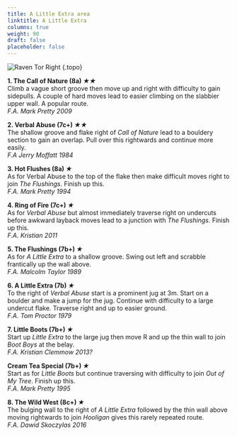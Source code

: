 ```yaml
---
title: A Little Extra area
linktitle: A Little Extra
columns: true
weight: 90
draft: false
placeholder: false
---
```


![Raven Tor Right](/img/peak/millers-dale/ravenstor-right.jpg)
{.topo}


**1. The Call of Nature (8a) *&starf;&starf;***  
Climb a vague short groove then move up and right with difficulty to gain sidepulls. A couple of hard moves lead to easier climbing on the slabbier upper wall. A popular route.  
*F.A. Mark Pretty 2009*

**2. Verbal Abuse (7c+) *&starf;&starf;***  
The shallow groove and flake right of *Call of Nature* lead to a bouldery section to gain an overlap. Pull over this rightwards and continue more easily.  
*F.A Jerry Moffatt 1984*

**3. Hot Flushes (8a) *&starf;***  
As for Verbal Abuse to the top of the flake then make difficult moves right to join *The Flushings*. Finish up this.  
*F.A. Mark Pretty 1994*

**4. Ring of Fire (7c+) *&starf;***  
As for *Verbal Abuse* but almost immediately traverse right on undercuts before awkward layback moves lead to a junction with *The Flushings*. Finish up this.  
*F.A. Kristian 2011*

**5. The Flushings (7b+) *&starf;***  
As for *A Little Extra* to a shallow groove. Swing out left and scrabble frantically up the wall above.  
*F.A. Malcolm Taylor 1989*

**6. A Little Extra (7b) *&starf;***  
To the right of *Verbal Abuse* start is a prominent jug at 3m. Start on a boulder and make a jump for the jug. Continue with difficulty to a large undercut flake. Traverse right and up to easier ground.  
*F.A. Tom Proctor 1979*

**7. Little Boots (7b+) *&starf;***  
Start up *Little Extra* to the large jug then move R and up the thin wall to join *Boot Boys* at the belay.  
*F.A. Kristian Clemmow 2013?*

**Cream Tea Special (7b+) *&starf;***  
Start as for *Little Boots* but continue traversing with difficulty to join *Out of My Tree*. Finish up this.  
*F.A. Mark Pretty 1995*

**8. The Wild West (8c+) *&starf;***  
The bulging wall to the right of *A Little Extra* followed by the thin wall above moving rightwards to join *Hooligan* gives this rarely repeated route.  
*F.A. Dawid Skoczylas 2016*

